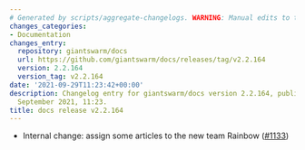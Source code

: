 ```yaml
---
# Generated by scripts/aggregate-changelogs. WARNING: Manual edits to this files will be overwritten.
changes_categories:
- Documentation
changes_entry:
  repository: giantswarm/docs
  url: https://github.com/giantswarm/docs/releases/tag/v2.2.164
  version: 2.2.164
  version_tag: v2.2.164
date: '2021-09-29T11:23:42+00:00'
description: Changelog entry for giantswarm/docs version 2.2.164, published on 29
  September 2021, 11:23.
title: docs release v2.2.164
---
```


- Internal change: assign some articles to the new team Rainbow ([#1133](https://github.com/giantswarm/docs/pull/1133))
